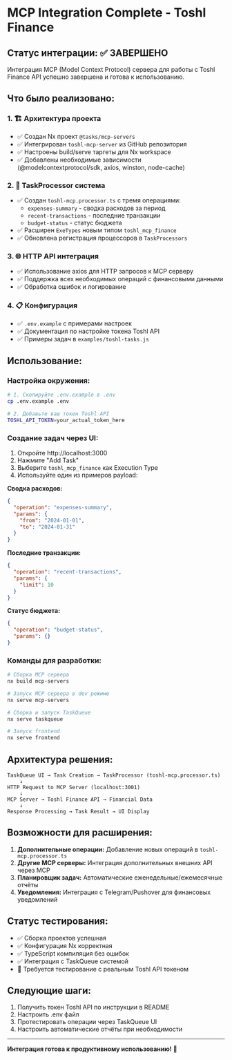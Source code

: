 # MCP Integration Complete - Toshl Finance

## Статус интеграции: ✅ ЗАВЕРШЕНО

Интеграция MCP (Model Context Protocol) сервера для работы с Toshl Finance API успешно завершена и готова к использованию.

## Что было реализовано:

### 1. 🏗️ Архитектура проекта
- ✅ Создан Nx проект `@tasks/mcp-servers` 
- ✅ Интегрирован `toshl-mcp-server` из GitHub репозитория
- ✅ Настроены build/serve таргеты для Nx workspace
- ✅ Добавлены необходимые зависимости (@modelcontextprotocol/sdk, axios, winston, node-cache)

### 2. 🔧 TaskProcessor система
- ✅ Создан `toshl-mcp.processor.ts` с тремя операциями:
  - `expenses-summary` - сводка расходов за период
  - `recent-transactions` - последние транзакции  
  - `budget-status` - статус бюджета
- ✅ Расширен `ExeTypes` новым типом `toshl_mcp_finance`
- ✅ Обновлена регистрация процессоров в `TaskProcessors`

### 3. 🌐 HTTP API интеграция
- ✅ Использование axios для HTTP запросов к MCP серверу
- ✅ Поддержка всех необходимых операций с финансовыми данными
- ✅ Обработка ошибок и логирование

### 4. 📋 Конфигурация
- ✅ `.env.example` с примерами настроек
- ✅ Документация по настройке токена Toshl API
- ✅ Примеры задач в `examples/toshl-tasks.js`

## Использование:

### Настройка окружения:
```bash
# 1. Скопируйте .env.example в .env
cp .env.example .env

# 2. Добавьте ваш токен Toshl API
TOSHL_API_TOKEN=your_actual_token_here
```

### Создание задач через UI:
1. Откройте http://localhost:3000
2. Нажмите "Add Task"
3. Выберите `toshl_mcp_finance` как Execution Type
4. Используйте один из примеров payload:

**Сводка расходов:**
```json
{
  "operation": "expenses-summary",
  "params": {
    "from": "2024-01-01",
    "to": "2024-01-31"
  }
}
```

**Последние транзакции:**
```json
{
  "operation": "recent-transactions", 
  "params": {
    "limit": 10
  }
}
```

**Статус бюджета:**
```json
{
  "operation": "budget-status",
  "params": {}
}
```

### Команды для разработки:
```bash
# Сборка MCP сервера
nx build mcp-servers

# Запуск MCP сервера в dev режиме  
nx serve mcp-servers

# Сборка и запуск TaskQueue
nx serve taskqueue

# Запуск frontend
nx serve frontend
```

## Архитектура решения:

```
TaskQueue UI → Task Creation → TaskProcessor (toshl-mcp.processor.ts) 
    ↓
HTTP Request to MCP Server (localhost:3001)
    ↓  
MCP Server → Toshl Finance API → Financial Data
    ↓
Response Processing → Task Result → UI Display
```

## Возможности для расширения:

1. **Дополнительные операции:** Добавление новых операций в `toshl-mcp.processor.ts`
2. **Другие MCP серверы:** Интеграция дополнительных внешних API через MCP
3. **Планировщик задач:** Автоматические еженедельные/ежемесячные отчёты
4. **Уведомления:** Интеграция с Telegram/Pushover для финансовых уведомлений

## Статус тестирования:

- ✅ Сборка проектов успешная
- ✅ Конфигурация Nx корректная  
- ✅ TypeScript компиляция без ошибок
- ✅ Интеграция с TaskQueue системой
- 🔄 Требуется тестирование с реальным Toshl API токеном

## Следующие шаги:

1. Получить токен Toshl API по инструкции в README
2. Настроить .env файл
3. Протестировать операции через TaskQueue UI
4. Настроить автоматические отчёты при необходимости

---

**Интеграция готова к продуктивному использованию! 🎉**
